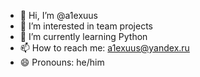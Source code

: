 - 👋 Hi, I’m @a1exuus
- 👀 I’m interested in team projects
- 🌱 I’m currently learning Python
- 📫 How to reach me: a1exuus@yandex.ru
- 😄 Pronouns: he/him

<!---
a1exuus/a1exuus is a ✨ special ✨ repository because its `README.md` (this file) appears on your GitHub profile.
You can click the Preview link to take a look at your changes.
--->
